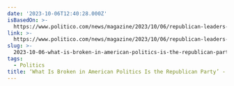 ```yaml
---
date: '2023-10-06T12:40:28.000Z'
isBasedOn: >-
  https://www.politico.com/news/magazine/2023/10/06/republican-leaders-mccarthy-expert-roundup-00120170
link: >-
  https://www.politico.com/news/magazine/2023/10/06/republican-leaders-mccarthy-expert-roundup-00120170
slug: >-
  2023-10-06-what-is-broken-in-american-politics-is-the-republican-party-politico
tags:
  - Politics
title: ‘What Is Broken in American Politics Is the Republican Party’ - POLITICO
---
```


